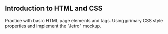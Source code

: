 ## Introduction to HTML and CSS

Practice with basic HTML page elements and tags. Using primary CSS style properties and implement the "Jetro" mockup.
